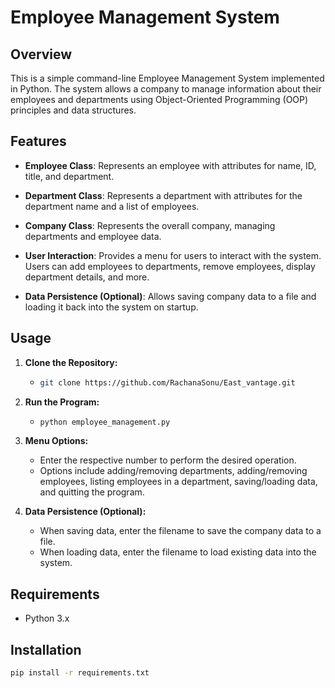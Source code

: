 # Employee Management System

## Overview

This is a simple command-line Employee Management System implemented in Python. The system allows a company to manage information about their employees and departments using Object-Oriented Programming (OOP) principles and data structures.

## Features

- **Employee Class**: Represents an employee with attributes for name, ID, title, and department.

- **Department Class**: Represents a department with attributes for the department name and a list of employees.

- **Company Class**: Represents the overall company, managing departments and employee data.

- **User Interaction**: Provides a menu for users to interact with the system. Users can add employees to departments, remove employees, display department details, and more.

- **Data Persistence (Optional)**: Allows saving company data to a file and loading it back into the system on startup.

## Usage

1. **Clone the Repository:**
   - ```bash
     git clone https://github.com/RachanaSonu/East_vantage.git
     ```

2. **Run the Program:**
   - ```bash
     python employee_management.py
     ```

3. **Menu Options:**
   - Enter the respective number to perform the desired operation.
   - Options include adding/removing departments, adding/removing employees, listing employees in a department, saving/loading data, and quitting the program.

4. **Data Persistence (Optional):**
   - When saving data, enter the filename to save the company data to a file.
   - When loading data, enter the filename to load existing data into the system.

## Requirements

- Python 3.x

## Installation

   ```bash
   pip install -r requirements.txt
